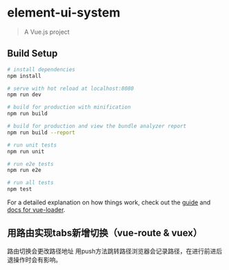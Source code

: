 # element-ui-system

> A Vue.js project

## Build Setup

``` bash
# install dependencies
npm install

# serve with hot reload at localhost:8080
npm run dev

# build for production with minification
npm run build

# build for production and view the bundle analyzer report
npm run build --report

# run unit tests
npm run unit

# run e2e tests
npm run e2e

# run all tests
npm test
```

For a detailed explanation on how things work, check out the [guide](http://vuejs-templates.github.io/webpack/) and [docs for vue-loader](http://vuejs.github.io/vue-loader).


## 用路由实现tabs新增切换（vue-route & vuex）
路由切换会更改路径地址
用push方法跳转路径浏览器会记录路径，在进行前进后退操作时会有影响。